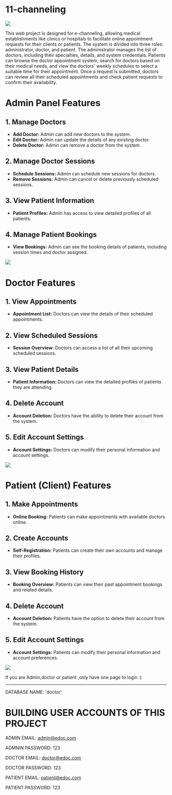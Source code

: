# 11-channeling
![](https://github.com/KasunUdayanga/doctorAppoimentSystem/blob/main/Screenshots/Screenshot%20(1).png)

This web project is designed for e-channeling, allowing medical establishments like clinics or hospitals to facilitate online appointment requests for their clients or patients. The system is divided into three roles: administrator, doctor, and patient. The administrator manages the list of doctors, including their specialties, details, and system credentials. Patients can browse the doctor appointment system, search for doctors based on their medical needs, and view the doctors' weekly schedules to select a suitable time for their appointment. Once a request is submitted, doctors can review all their scheduled appointments and check patient requests to confirm their availability.

# Admin Panel Features

## 1. Manage Doctors
- **Add Doctor:** Admin can add new doctors to the system.
- **Edit Doctor:** Admin can update the details of any existing doctor.
- **Delete Doctor:** Admin can remove a doctor from the system.

## 2. Manage Doctor Sessions
- **Schedule Sessions:** Admin can schedule new sessions for doctors.
- **Remove Sessions:** Admin can cancel or delete previously scheduled sessions.

## 3. View Patient Information
- **Patient Profiles:** Admin has access to view detailed profiles of all patients.

## 4. Manage Patient Bookings
- **View Bookings:** Admin can see the booking details of patients, including session times and doctor assigned.

    
    
![](https://github.com/KasunUdayanga/doctorAppoimentSystem/blob/main/Screenshots/Admin_dashboard.png)
    
 
 
# Doctor Features

## 1. View Appointments
- **Appointment List:** Doctors can view the details of their scheduled appointments.

## 2. View Scheduled Sessions
- **Session Overview:** Doctors can access a list of all their upcoming scheduled sessions.

## 3. View Patient Details
- **Patient Information:** Doctors can view the detailed profiles of patients they are attending.

## 4. Delete Account
- **Account Deletion:** Doctors have the ability to delete their account from the system.

## 5. Edit Account Settings
- **Account Settings:** Doctors can modify their personal information and account settings.
    
![](https://github.com/KasunUdayanga/doctorAppoimentSystem/blob/main/Screenshots/Doctor_dashboard.png)
    
# Patient (Client) Features

## 1. Make Appointments
- **Online Booking:** Patients can make appointments with available doctors online.

## 2. Create Accounts
- **Self-Registration:** Patients can create their own accounts and manage their profiles.

## 3. View Booking History
- **Booking Overview:** Patients can view their past appointment bookings and related details.

## 4. Delete Account
- **Account Deletion:** Patients have the option to delete their account from the system.

## 5. Edit Account Settings
- **Account Settings:** Patients can modify their personal information and account preferences.
    
    
![](https://github.com/KasunUdayanga/doctorAppoimentSystem/blob/main/Screenshots/Patient_dashboard.png)  
    
If you are Admin,doctor or patient ,only have one page to login :)

  
-----------------------------------------------















DATABASE NAME: 'doctor'

# BUILDING USER ACCOUNTS OF THIS PROJECT

ADMIN EMAIL:		admin@edoc.com

ADMNIN PASSWORD:	123


DOCTOR EMAIL:		doctor@edoc.com

DOCTOR PASSWORD:	123


PATIENT EMAIL:		patient@edoc.com

PATIENT PASSWORD:	123










